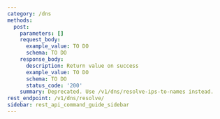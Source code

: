 ```yaml
---
category: /dns
methods:
  post:
    parameters: []
    request_body:
      example_value: TO DO
      schema: TO DO
    response_body:
      description: Return value on success
      example_value: TO DO
      schema: TO DO
      status_code: '200'
    summary: Deprecated. Use /v1/dns/resolve-ips-to-names instead.
rest_endpoint: /v1/dns/resolve/
sidebar: rest_api_command_guide_sidebar
---
```

